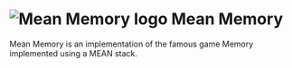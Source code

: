 # ![Mean Memory logo](http://mike-on-a-bike.com/mean-memory.gif) Mean Memory

Mean Memory is an implementation of the famous game Memory implemented using a MEAN stack.